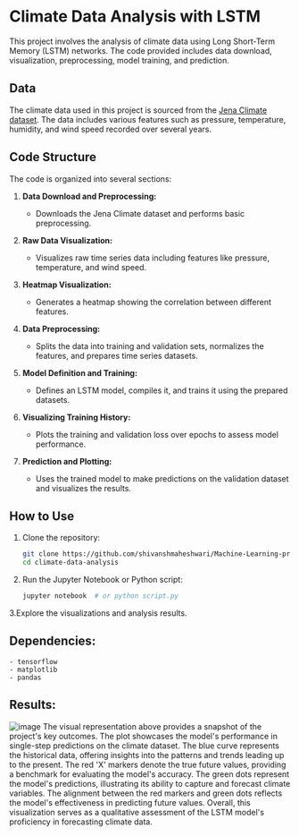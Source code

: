 # Climate Data Analysis with LSTM

This project involves the analysis of climate data using Long Short-Term Memory (LSTM) networks. The code provided includes data download, visualization, preprocessing, model training, and prediction.

## Data

The climate data used in this project is sourced from the [Jena Climate dataset](https://storage.googleapis.com/tensorflow/tf-keras-datasets/jena_climate_2009_2016.csv.zip). The data includes various features such as pressure, temperature, humidity, and wind speed recorded over several years.

## Code Structure

The code is organized into several sections:

1. **Data Download and Preprocessing:**
   - Downloads the Jena Climate dataset and performs basic preprocessing.

2. **Raw Data Visualization:**
   - Visualizes raw time series data including features like pressure, temperature, and wind speed.

3. **Heatmap Visualization:**
   - Generates a heatmap showing the correlation between different features.

4. **Data Preprocessing:**
   - Splits the data into training and validation sets, normalizes the features, and prepares time series datasets.

5. **Model Definition and Training:**
   - Defines an LSTM model, compiles it, and trains it using the prepared datasets.

6. **Visualizing Training History:**
   - Plots the training and validation loss over epochs to assess model performance.

7. **Prediction and Plotting:**
   - Uses the trained model to make predictions on the validation dataset and visualizes the results.

## How to Use

1. Clone the repository:

   ```bash
   git clone https://github.com/shivanshmaheshwari/Machine-Learning-projects/tree/main/weather%20prediction
   cd climate-data-analysis
    ```
2. Run the Jupyter Notebook or Python script:

    ```bash
    jupyter notebook  # or python script.py
    ```

3.Explore the visualizations and analysis results.

## **Dependencies:**
    - tensorflow
    - matplotlib
    - pandas
## **Results:**
![image](https://github.com/shivanshmaheshwari/Machine-Learning-projects/assets/78491674/5fe76697-0d75-42a8-a973-ee0775977b06)
The visual representation above provides a snapshot of the project's key outcomes. The plot showcases the model's performance in single-step predictions on the climate dataset. The blue curve represents the historical data, offering insights into the patterns and trends leading up to the present. The red 'X' markers denote the true future values, providing a benchmark for evaluating the model's accuracy. The green dots represent the model's predictions, illustrating its ability to capture and forecast climate variables. The alignment between the red markers and green dots reflects the model's effectiveness in predicting future values. Overall, this visualization serves as a qualitative assessment of the LSTM model's proficiency in forecasting climate data.






